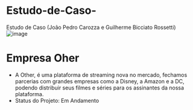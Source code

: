 # Estudo-de-Caso-
Estudo de Caso (João Pedro Carozza e Guilherme Bicciato Rossetti)
![image](https://user-images.githubusercontent.com/129419461/228913427-8882d45f-32cb-4c57-ab64-829ba8afa8c9.png)
#  Empresa Oher 
-  A Other, é uma plataforma de streaming nova no mercado, fechamos parcerias com grandes empresas como a Disney, a Amazon e a DC, podendo distribuir seus filmes e séries para os assinantes da nossa plataforma.
-  Status do Projeto:  Em Andamento


